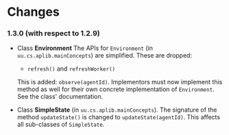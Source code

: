 # Changes

### 1.3.0 (with respect to 1.2.9)

* Class **Environment** The APIs for `Environment` (in `uu.cs.aplib.mainConcepts`) are simplified. These are dropped:

    * `refresh()` and `refreshWorker()`

  This is added: `observe(agentId)`. Implementors must now implement this method as well for their own concrete implementation of `Environment`. See the class' documentation.

* Class **SimpleState**  (in `uu.cs.aplib.mainConcepts`). The signature of the method `updateState()` is changed to `updateState(agentId)`. This affects all sub-classes of `SimpleState`. 
